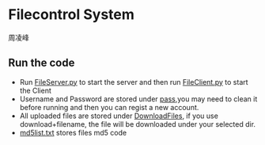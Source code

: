 # Filecontrol System 

 周凌峰

## Run the code

+ Run [FileServer.py](./Filecontroler/FileServer.py) to start the server and then run [FileClient.py](./Filecontroler/FileClient.py) to start the Client <br>
+ Username and Password are stored under [pass](./Filecontroler/user_pass.txt),you may need to clean it before running and then you can regist a new account. <br>
+ All uploaded files are stored under [DownloadFiles](./DownloadedFiles), if you use download+filename, the file will be downloaded under your selected dir. <br>
+ [md5list.txt](./Filecontroler/md5list.txt) stores files md5 code